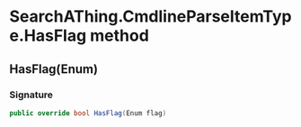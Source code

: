 # SearchAThing.CmdlineParseItemType.HasFlag method
## HasFlag(Enum)
### Signature
```csharp
public override bool HasFlag(Enum flag)
```
